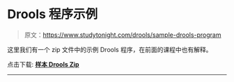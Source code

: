 # Drools 程序示例

> 原文：<https://www.studytonight.com/drools/sample-drools-program>

这里我们有一个 zip 文件中的示例 Drools 程序，在前面的课程中也有解释。

点击下载: [**样本 Drools Zip**](resource/SampleDrools.zip)

* * *